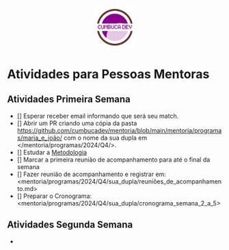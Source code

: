 <!-- markdownlint-disable MD001 -->

<div align="center">
  <picture>
    <source
      media="(prefers-color-scheme: dark)"
      srcset="https://github.com/cumbucadev/design/raw/main/images/logo-dark-transparent.png"
    >
    <img
      alt="Logo do Cumbuca Dev"
      src="https://github.com/cumbucadev/design/raw/main/images/logo-light-transparent.png"
      width="20%"
    >
  </picture>
</div>

# Atividades para Pessoas Mentoras

## Atividades Primeira Semana

- [] Esperar receber email informando que será seu match.
- [] Abrir um PR criando uma cópia da pasta
  <https://github.com/cumbucadev/mentoria/blob/main/mentoria/programas/maria_e_joão/> com o nome da
  sua dupla em </mentoria/programas/2024/Q4/>.
- [] Estudar a [Metodologia](/mentoria/metodologia/README.md)
- [] Marcar a primeira reunião de acompanhamento para até o final da semana
- [] Fazer reunião de acompanhamento e registrar em:
  <mentoria/programas/2024/Q4/sua_dupla/reuniões_de_acompanhamento.md>
- [] Preparar o Cronograma: <mentoria/programas/2024/Q4/sua_dupla/cronograma_semana_2_a_5>

## Atividades Segunda Semana

-

